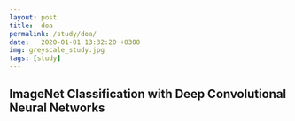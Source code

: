 ```yaml
---
layout: post
title:  doa
permalink: /study/doa/
date:   2020-01-01 13:32:20 +0300
img: greyscale_study.jpg
tags: [study]
---
```



## ImageNet Classification with Deep Convolutional Neural Networks

